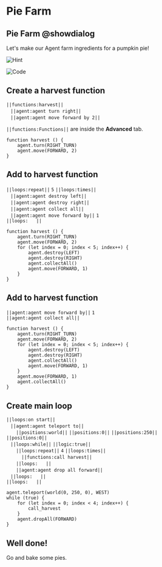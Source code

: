 # Pie Farm

## Pie Farm @showdialog

Let's make our Agent farm ingredients for a pumpkin pie!

![Hint](https://raw.githubusercontent.com/amg-12/pxt-tutorial/main/docs/static/hint.png)

![Code](https://raw.githubusercontent.com/amg-12/pxt-tutorial/main/docs/static/pie.png)

## Create a harvest function

``||functions:harvest||`` <br>
`­ ­` ``||agent:agent turn right||`` <br>
`­ ­` ``||agent:agent move forward by 2||`` <br>

``||functions:Functions||`` are inside the **Advanced** tab.

```blocks
function harvest () {
    agent.turn(RIGHT_TURN)
    agent.move(FORWARD, 2)
}
```

## Add to harvest function

``||loops:repeat||`` `5` ``||loops:times||`` <br>
`­ ­` ``||agent:agent destroy left||`` <br>
`­ ­` ``||agent:agent destroy right||`` <br>
`­ ­` ``||agent:agent collect all||`` <br>
`­ ­` ``||agent:agent move forward by||`` `1` <br>
``||loops:­ ­ ­ ­||``

```blocks
function harvest () {
    agent.turn(RIGHT_TURN)
    agent.move(FORWARD, 2)
    for (let index = 0; index < 5; index++) {
        agent.destroy(LEFT)
        agent.destroy(RIGHT)
        agent.collectAll()
        agent.move(FORWARD, 1)
    }
}
```

## Add to harvest function

``||agent:agent move forward by||`` `1` <br>
``||agent:agent collect all||`` <br>

```blocks
function harvest () {
    agent.turn(RIGHT_TURN)
    agent.move(FORWARD, 2)
    for (let index = 0; index < 5; index++) {
        agent.destroy(LEFT)
        agent.destroy(RIGHT)
        agent.collectAll()
        agent.move(FORWARD, 1)
    }
    agent.move(FORWARD, 1)
    agent.collectAll()
}
```

## Create main loop

``||loops:on start||`` <br>
`­ ­` ``||agent:agent teleport to||`` <br>
`­ ­ ­ ­` ``||positions:world||`` ``||positions:0||`` ``||positions:250||`` ``||positions:0||`` <br>
`­ ­` ``||loops:while||`` ``||logic:true||`` <br>
`­ ­ ­ ­` ``||loops:repeat||`` `4` ``||loops:times||`` <br>
`­ ­ ­ ­ ­ ­` ``||functions:call harvest||`` <br>
`­ ­ ­ ­` ``||loops:­ ­ ­ ­||`` <br>
`­ ­ ­ ­` ``||agent:agent drop all forward||`` <br>
`­ ­` ``||loops:­ ­ ­ ­||`` <br>
``||loops:­ ­ ­ ­||``

```blocks
agent.teleport(world(0, 250, 0), WEST)
while (true) {
    for (let index = 0; index < 4; index++) {
        call_harvest
    }
    agent.dropAll(FORWARD)
}
```

## Well done!

Go and bake some pies.
